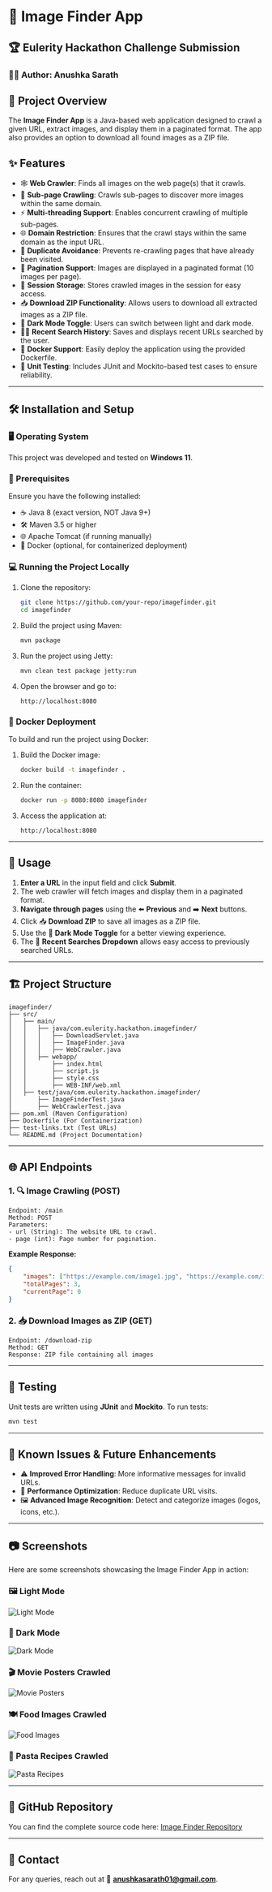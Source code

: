 # 📸 Image Finder App

## 🏆 Eulerity Hackathon Challenge Submission

### 👩‍💻 Author: Anushka Sarath

## 🚀 Project Overview
The **Image Finder App** is a Java-based web application designed to crawl a given URL, extract images, and display them in a paginated format. The app also provides an option to download all found images as a ZIP file.

## ✨ Features
- 🕸 **Web Crawler**: Finds all images on the web page(s) that it crawls.
- 🔗 **Sub-page Crawling**: Crawls sub-pages to discover more images within the same domain.
- ⚡ **Multi-threading Support**: Enables concurrent crawling of multiple sub-pages.
- 🌐 **Domain Restriction**: Ensures that the crawl stays within the same domain as the input URL.
- 🔄 **Duplicate Avoidance**: Prevents re-crawling pages that have already been visited.
- 📄 **Pagination Support**: Images are displayed in a paginated format (10 images per page).
- 💾 **Session Storage**: Stores crawled images in the session for easy access.
- 📥 **Download ZIP Functionality**: Allows users to download all extracted images as a ZIP file.
- 🌙 **Dark Mode Toggle**: Users can switch between light and dark mode.
- 🕵️‍♂️ **Recent Search History**: Saves and displays recent URLs searched by the user.
- 🐳 **Docker Support**: Easily deploy the application using the provided Dockerfile.
- 🧪 **Unit Testing**: Includes JUnit and Mockito-based test cases to ensure reliability.

---

## 🛠 Installation and Setup

### 🖥 Operating System
This project was developed and tested on **Windows 11**.

### **📌 Prerequisites**
Ensure you have the following installed:
- ☕ Java 8 (exact version, NOT Java 9+)
- 🛠 Maven 3.5 or higher
- 🌐 Apache Tomcat (if running manually)
- 🐳 Docker (optional, for containerized deployment)

### **💻 Running the Project Locally**
1. Clone the repository:
   ```sh
   git clone https://github.com/your-repo/imagefinder.git
   cd imagefinder
   ```
2. Build the project using Maven:
   ```sh
   mvn package
   ```
3. Run the project using Jetty:
   ```sh
   mvn clean test package jetty:run
   ```
4. Open the browser and go to:
   ```
   http://localhost:8080
   ```

### **🐳 Docker Deployment**
To build and run the project using Docker:
1. Build the Docker image:
   ```sh
   docker build -t imagefinder .
   ```
2. Run the container:
   ```sh
   docker run -p 8080:8080 imagefinder
   ```
3. Access the application at:
   ```
   http://localhost:8080
   ```

---

## 🎯 Usage
1. **Enter a URL** in the input field and click **Submit**.
2. The web crawler will fetch images and display them in a paginated format.
3. **Navigate through pages** using the ⬅️ **Previous** and ➡️ **Next** buttons.
4. Click 📥 **Download ZIP** to save all images as a ZIP file.
5. Use the 🌙 **Dark Mode Toggle** for a better viewing experience.
6. The 📌 **Recent Searches Dropdown** allows easy access to previously searched URLs.

---

## 🏗 Project Structure
```
imagefinder/
├── src/
│   ├── main/
│   │   ├── java/com.eulerity.hackathon.imagefinder/
│   │   │   ├── DownloadServlet.java
│   │   │   ├── ImageFinder.java
│   │   │   ├── WebCrawler.java
│   │   ├── webapp/
│   │       ├── index.html
│   │       ├── script.js
│   │       ├── style.css
│   │       ├── WEB-INF/web.xml
│   ├── test/java/com.eulerity.hackathon.imagefinder/
│       ├── ImageFinderTest.java
│       ├── WebCrawlerTest.java
├── pom.xml (Maven Configuration)
├── Dockerfile (For Containerization)
├── test-links.txt (Test URLs)
└── README.md (Project Documentation)
```

---

## 🌐 API Endpoints
### **1. 🔍 Image Crawling (POST)**
```
Endpoint: /main
Method: POST
Parameters:
- url (String): The website URL to crawl.
- page (int): Page number for pagination.
```
**Example Response:**
```json
{
    "images": ["https://example.com/image1.jpg", "https://example.com/image2.png"],
    "totalPages": 3,
    "currentPage": 0
}
```

### **2. 📥 Download Images as ZIP (GET)**
```
Endpoint: /download-zip
Method: GET
Response: ZIP file containing all images
```

---

## 🧪 Testing
Unit tests are written using **JUnit** and **Mockito**.
To run tests:
```sh
mvn test
```

---

## 🚀 Known Issues & Future Enhancements
- ⚠️ **Improved Error Handling**: More informative messages for invalid URLs.
- 🔄 **Performance Optimization**: Reduce duplicate URL visits.
- 🖼 **Advanced Image Recognition**: Detect and categorize images (logos, icons, etc.).

---

## 📷 Screenshots
Here are some screenshots showcasing the Image Finder App in action:

### 🖼 Light Mode
![Light Mode](images/1.png)

### 🌙 Dark Mode
![Dark Mode](images/2.png)

### 🎬 Movie Posters Crawled
![Movie Posters](images/3.png)

### 🍽 Food Images Crawled
![Food Images](images/4.png)

### 🍝 Pasta Recipes Crawled
![Pasta Recipes](images/5.png)

---

## 📂 GitHub Repository
You can find the complete source code here: [Image Finder Repository](https://github.com/anushka012/image-finder)

---

## 📩 Contact
For any queries, reach out at 📧 **anushkasarath01@gmail.com**.
